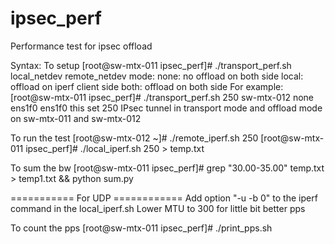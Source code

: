 # ipsec_perf
Performance test for ipsec offload

Syntax:
To setup
[root@sw-mtx-011 ipsec_perf]# ./transport_perf.sh <number of tunnels> <iperf server system> <mode> local_netdev remote_netdev
	mode:   none: no offload on both side
		local: offload on iperf client side
		both: offload on both side
For example:
[root@sw-mtx-011 ipsec_perf]# ./transport_perf.sh 250 sw-mtx-012 none ens1f0 ens1f0
this set 250 IPsec tunnel in transport mode and offload mode on sw-mtx-011 and sw-mtx-012

To run the test
[root@sw-mtx-012 ~]# ./remote_iperf.sh 250
[root@sw-mtx-011 ipsec_perf]# ./local_iperf.sh 250 > temp.txt

To sum the bw
[root@sw-mtx-011 ipsec_perf]# grep "30.00-35.00" temp.txt > temp1.txt && python sum.py

=========== For UDP ============
Add option "-u -b 0" to the iperf command in the local_iperf.sh
Lower MTU to 300 for little bit better pps

To count the pps
[root@sw-mtx-011 ipsec_perf]# ./print_pps.sh
